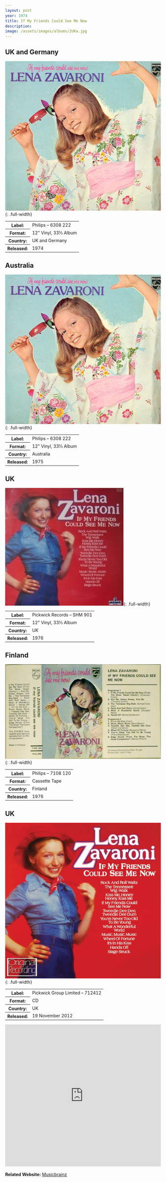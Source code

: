 ```yaml
---
layout: post
year: 1974
title: If My Friends Could See Me Now
description: 
image: /assets/images/albums/2UKa.jpg
---
```


## UK and Germany
![If My Friends Could See Me Now - UK and Germany 1974 Album Cover](/assets/images/albums/2UKa.jpg){: .full-width}
<table>
<tr><th>Label:</th><td>Philips – 6308 222</td></tr>
<tr><th>Format:</th><td>12" Vinyl, 33⅓ Album</td></tr>
<tr><th>Country:</th><td>UK and Germany</td></tr>
<tr><th>Released:</th><td>1974</td></tr>
</table>

## Australia
![If My Friends Could See Me Now - Australia 1975 Album Cover](/assets/images/albums/2UKa.jpg){: .full-width}
<table>
<tr><th>Label:</th><td>Philips – 6308 222</td></tr>
<tr><th>Format:</th><td>12" Vinyl, 33⅓ Album</td></tr>
<tr><th>Country:</th><td>Australia</td></tr>
<tr><th>Released:</th><td>1975</td></tr>
</table>

## UK
![If My Friends Could See Me Now - UK 1976 Album Cover](/assets/images/albums/2UKb.jpg){: .full-width}
<table>
<tr><th>Label:</th><td>Pickwick Records – SHM 901</td></tr>
<tr><th>Format:</th><td>12" Vinyl, 33⅓ Album</td></tr>
<tr><th>Country:</th><td>UK</td></tr>
<tr><th>Released:</th><td>1976</td></tr>
</table>

## Finland
![If My Friends Could See Me Now - UK 1976 Cassette Tape Cover](/assets/images/albums/2UKc.jpg){: .full-width}
<table>
<tr><th>Label:</th><td>Philips – 7108 120</td></tr>
<tr><th>Format:</th><td>Cassette Tape</td></tr>
<tr><th>Country:</th><td>Finland</td></tr>
<tr><th>Released:</th><td>1976</td></tr>
</table>

## UK
![If My Friends Could See Me Now - UK 2012 CD Cover](/assets/images/albums/2UKd.jpg){: .full-width}
<table>
<tr><th>Label:</th><td>Pickwick Group Limited – 712412</td></tr>
<tr><th>Format:</th><td>CD</td></tr>
<tr><th>Country:</th><td>UK</td></tr>
<tr><th>Released:</th><td>19 November 2012</td></tr>
</table>

<iframe src="https://open.spotify.com/embed/album/1EerWszsZlRkR3wvk4Iroh" width="100%" height="460" frameborder="0" allowtransparency="true"></iframe>

**Related Website:**
<span class="post-categories">[Musicbrainz](https://musicbrainz.org/release-group/d880e097-a36f-4301-b647-01d1eb9b8f4b)</span>

